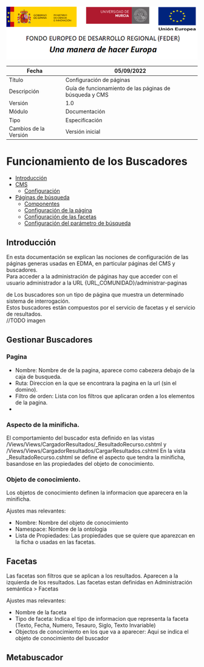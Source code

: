 ![](./media/CabeceraDocumentosMD.png)

| Fecha                 | 05/09/2022                                |
| --------------------- | ---------------------------------------- |
| Título                | Configuración de páginas                 |
| Descripción           | Guía de funcionamiento de las páginas de búsqueda y CMS |
| Versión               | 1.0                                      |
| Módulo                | Documentación                            |
| Tipo                  | Especificación                           |
| Cambios de la Versión | Versión inicial                          |

# Funcionamiento de los Buscadores

 - [Introducción](#introducción)
 - [CMS](#aa)
   - [Configuración](#aa)
 - [Páginas de búsqueda](#aa)
   - [Componentes](#aa)
   - [Configuración de la página](#aa)
   - [Configuración de las facetas](#aa)
   - [Configuración del parámetro de búsqueda](#aa)

## Introducción
En esta documentación se explican las nociones de configuración de las páginas generas usadas en EDMA, en particular páginas del CMS y buscadores.  
Para acceder a la administración de páginas hay que acceder con el usuario administrador a la URL {URL_COMUNIDAD}/administrar-paginas


de Los buscadores son un tipo de página que muestra un determinado sistema de interrogación.  
Estos buscadores están compuestos por el servicio de facetas y el servicio de resultados.  
//TODO imagen

## Gestionar Buscadores

### Pagina
- Nombre: Nombre de de la pagina, aparece como cabezera debajo de la caja de busqueda.
- Ruta: Direccion en la que se encontrara la pagina en la url (sin el domino).
- Filtro de orden: Lista con los filtros que aplicaran orden a los elementos de la pagina.
- 
### Aspecto de la minificha.
El comportamiento del buscador esta definido en las vistas /Views/Views/CargadorResultados/_ResultadoRecurso.cshtml y /Views/Views/CargadorResultados/CargarResultados.cshtml
En la vista _ResultadoRecurso.cshtml se define el aspecto que tendra la minificha, basandose en las propiedades del objeto de conocimiento.
### Objeto de conocimiento.
Los objetos de conocimiento definen la informacion que aparecera en la minificha.

Ajustes mas relevantes:
- Nombre: Nombre del objeto de conocimiento
- Namespace: Nombre de la ontologia 
- Lista de Propiedades: Las propiedades que se quiere que aparezcan en la ficha o usadas en las facetas.


## Facetas 
Las facetas son filtros que se aplican a los resultados. Aparecen a la izquierda de los resultados.
Las facetas estan definidas en Administración semántica > Facetas

Ajustes mas relevantes:
- Nombre de la faceta
- Tipo de faceta: Indica el tipo de informacion que representa la faceta (Texto, Fecha, Numero, Tesauro, Siglo, Texto Invariable)
- Objectos de conocimiento en los que va a aparecer: Aqui se indica el objeto de conocimiento del buscador

## Metabuscador
